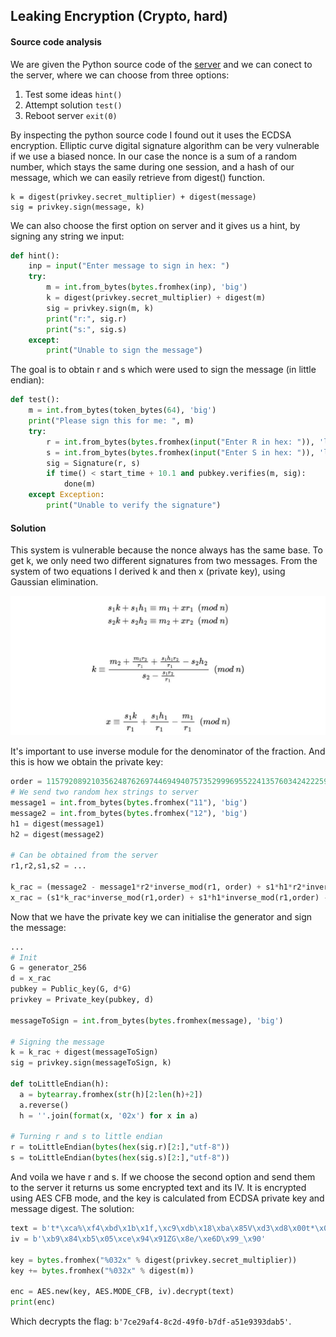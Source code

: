 ## Leaking Encryption (Crypto, hard)

#### Source code analysis
We are given the Python source code of the [server](chall.py) and we can conect to the server, where we can choose from three options:

1. Test some ideas ```hint()```
2. Attempt solution ```test()```
3. Reboot server ```exit(0)```

By inspecting the python source code I found out it uses the ECDSA encryption. Elliptic curve digital signature algorithm can be very vulnerable if we use a biased nonce. In our case the nonce is a sum of a random number, which stays the same during one session, and a hash of our message, which we can easily retrieve from digest() function. 

```
k = digest(privkey.secret_multiplier) + digest(message)
sig = privkey.sign(message, k)
```

We can also choose the first option on server and it gives us a hint, by signing any string we input:

```python
def hint():
    inp = input("Enter message to sign in hex: ")
    try:
        m = int.from_bytes(bytes.fromhex(inp), 'big')
        k = digest(privkey.secret_multiplier) + digest(m)
        sig = privkey.sign(m, k)
        print("r:", sig.r)
        print("s:", sig.s)
    except:
        print("Unable to sign the message")
```
The goal is to obtain r and s which were used to sign the message (in little endian):
```python
def test():
    m = int.from_bytes(token_bytes(64), 'big')
    print("Please sign this for me: ", m)
    try:
        r = int.from_bytes(bytes.fromhex(input("Enter R in hex: ")), 'little')
        s = int.from_bytes(bytes.fromhex(input("Enter S in hex: ")), 'little')
        sig = Signature(r, s)
        if time() < start_time + 10.1 and pubkey.verifies(m, sig):
            done(m)
    except Exception:
        print("Unable to verify the signature")
```

#### Solution
This system is vulnerable because the nonce always has the same base. To get k, we only need two different signatures from two messages. From the system of two equations I derived k and then x (private key), using Gaussian elimination. 

![equations.png](equations.png)

It's important to use inverse module for the denominator of the fraction. And this is how we obtain the private key:
```python
order = 115792089210356248762697446949407573529996955224135760342422259061068512044369
# We send two random hex strings to server
message1 = int.from_bytes(bytes.fromhex("11"), 'big')
message2 = int.from_bytes(bytes.fromhex("12"), 'big')
h1 = digest(message1)
h2 = digest(message2)

# Can be obtained from the server
r1,r2,s1,s2 = ... 

k_rac = (message2 - message1*r2*inverse_mod(r1, order) + s1*h1*r2*inverse_mod(r1,order) - (s2*h2))*inverse_mod(s2-s1*r2*inverse_mod(r1,order),order) % order
x_rac = (s1*k_rac*inverse_mod(r1,order) + s1*h1*inverse_mod(r1,order) - message1*inverse_mod(r1,order)) % order
```

Now that we have the private key we can initialise the generator and sign the message:
```python
...
# Init
G = generator_256
d = x_rac
pubkey = Public_key(G, d*G)
privkey = Private_key(pubkey, d)

messageToSign = int.from_bytes(bytes.fromhex(message), 'big')

# Signing the message
k = k_rac + digest(messageToSign)
sig = privkey.sign(messageToSign, k)

def toLittleEndian(h):
  a = bytearray.fromhex(str(h)[2:len(h)+2])
  a.reverse()
  h = ''.join(format(x, '02x') for x in a)

# Turning r and s to little endian
r = toLittleEndian(bytes(hex(sig.r)[2:],"utf-8"))
s = toLittleEndian(bytes(hex(sig.s)[2:],"utf-8"))
```

And voila we have r and s. If we choose the second option and send them to the server it returns us some encrypted text and its IV. It is encrypted using AES CFB mode, and the key is calculated from ECDSA private key and message digest. The solution:

```python
text = b't*\xca%\xf4\xbd\x1b\x1f,\xc9\xdb\x18\xba\x85V\xd3\xd8\x00t*\x08\xed\xbaX\x8a\xbe\xf0\x8eU\xe7.\xf9\x8f\x81\x00|rg\xde\xaaa\x12\xfb\x16\x82\xe9\x123'
iv = b'\xb9\x84\xb5\x05\xce\x94\x91ZG\x8e/\xe6D\x99_\x90'

key = bytes.fromhex("%032x" % digest(privkey.secret_multiplier))
key += bytes.fromhex("%032x" % digest(m))

enc = AES.new(key, AES.MODE_CFB, iv).decrypt(text)
print(enc)
```
Which decrypts the flag: `b'7ce29af4-8c2d-49f0-b7df-a51e9393dab5'`.